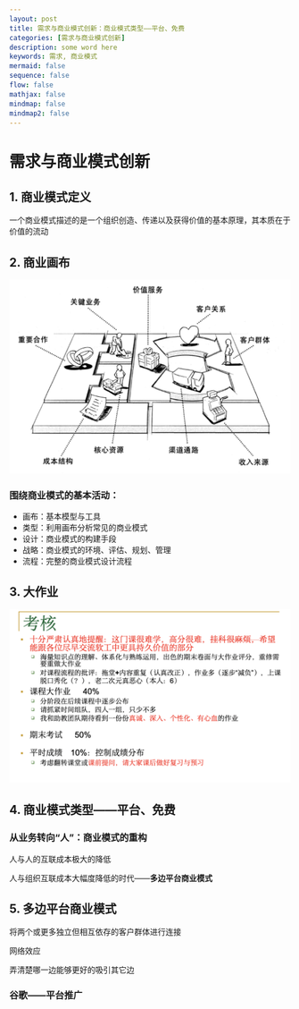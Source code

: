 ```yaml
---
layout: post
title: 需求与商业模式创新：商业模式类型——平台、免费
categories: [需求与商业模式创新]
description: some word here
keywords: 需求, 商业模式
mermaid: false
sequence: false
flow: false
mathjax: false
mindmap: false
mindmap2: false
---
```


# 需求与商业模式创新

## 1. 商业模式定义

一个商业模式描述的是一个组织创造、传递以及获得价值的基本原理，其本质在于价值的流动

## 2. 商业画布

![test202309121025489.png](https://github.com/ShadowOnYOU/images/blob/main/test202309121025489.png?raw=true)

### 围绕商业模式的基本活动：

- 画布：基本模型与工具
- 类型：利用画布分析常见的商业模式
- 设计：商业模式的构建手段
- 战略：商业模式的环境、评估、规划、管理
- 流程：完整的商业模式设计流程

## 3. 大作业

![截屏2023-09-12 10.44.20](https://github.com/ShadowOnYOU/images/blob/main/test202309121044374.png?raw=true)

## 4. 商业模式类型——平台、免费

### 从业务转向“人”：商业模式的重构

人与人的互联成本极大的降低

人与组织互联成本大幅度降低的时代——**多边平台商业模式**

## 5. 多边平台商业模式

将两个或更多独立但相互依存的客户群体进行连接

网络效应

弄清楚哪一边能够更好的吸引其它边

### 谷歌——平台推广

